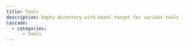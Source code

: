 ```yaml
---
title: Tools
description: Empty directory with bazel target for various tools
cascade:
  - categories:
      - tools
---
```

